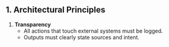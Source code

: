 ## 1. Architectural Principles

1. **Transparency**
   * All actions that touch external systems must be logged.
   * Outputs must clearly state sources and intent.
